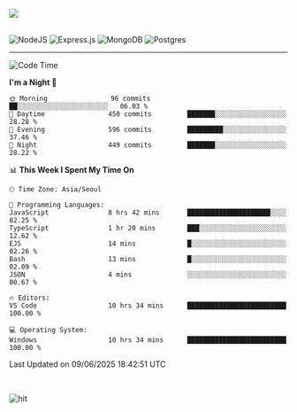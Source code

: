 ![](https://github-readme-stats.vercel.app/api?username=hqnseung&theme=dark&show_icons=true&hide_border=false&include_all_commits=false&count_private=true) <br/><br/>

![NodeJS](https://img.shields.io/badge/node.js-6DA55F?style=for-the-badge&logo=node.js&logoColor=white) 
![Express.js](https://img.shields.io/badge/express.js-%23404d59.svg?style=for-the-badge&logo=express&logoColor=%2361DAFB) ![MongoDB](https://img.shields.io/badge/MongoDB-%234ea94b.svg?style=for-the-badge&logo=mongodb&logoColor=white) ![Postgres](https://img.shields.io/badge/postgres-%23316192.svg?style=for-the-badge&logo=postgresql&logoColor=white)

---


<!--START_SECTION:waka-->
![Code Time](http://img.shields.io/badge/Code%20Time-396%20hrs%206%20mins-blue)

**I'm a Night 🦉** 

```text
🌞 Morning                96 commits          ██░░░░░░░░░░░░░░░░░░░░░░░   06.03 % 
🌆 Daytime                450 commits         ███████░░░░░░░░░░░░░░░░░░   28.28 % 
🌃 Evening                596 commits         █████████░░░░░░░░░░░░░░░░   37.46 % 
🌙 Night                  449 commits         ███████░░░░░░░░░░░░░░░░░░   28.22 % 
```


📊 **This Week I Spent My Time On** 

```text
🕑︎ Time Zone: Asia/Seoul

💬 Programming Languages: 
JavaScript               8 hrs 42 mins       █████████████████████░░░░   82.25 % 
TypeScript               1 hr 20 mins        ███░░░░░░░░░░░░░░░░░░░░░░   12.62 % 
EJS                      14 mins             █░░░░░░░░░░░░░░░░░░░░░░░░   02.26 % 
Bash                     13 mins             █░░░░░░░░░░░░░░░░░░░░░░░░   02.09 % 
JSON                     4 mins              ░░░░░░░░░░░░░░░░░░░░░░░░░   00.67 % 

🔥 Editors: 
VS Code                  10 hrs 34 mins      █████████████████████████   100.00 % 

💻 Operating System: 
Windows                  10 hrs 34 mins      █████████████████████████   100.00 % 
```


 Last Updated on 09/06/2025 18:42:51 UTC
<!--END_SECTION:waka-->

<br>

![hit](https://myhits.vercel.app/api/hit/https%3A%2F%2Fgithub.com%2Fhqnseung?color=green&label=hit&size=small)
